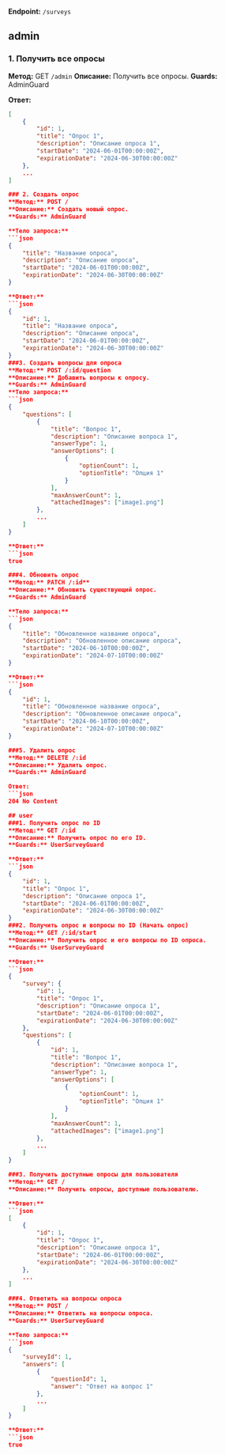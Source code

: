 **Endpoint:** `/surveys`

## admin

### 1. Получить все опросы

**Метод:** GET `/admin`
**Описание:** Получить все опросы.
**Guards:** AdminGuard

**Ответ:**

````json
[
    {
        "id": 1,
        "title": "Опрос 1",
        "description": "Описание опроса 1",
        "startDate": "2024-06-01T00:00:00Z",
        "expirationDate": "2024-06-30T00:00:00Z"
    },
    ...
]

### 2. Создать опрос
**Метод:** POST /
**Описание:** Создать новый опрос.
**Guards:** AdminGuard

**Тело запроса:**
```json
{
    "title": "Название опроса",
    "description": "Описание опроса",
    "startDate": "2024-06-01T00:00:00Z",
    "expirationDate": "2024-06-30T00:00:00Z"
}

**Ответ:**
```json
{
    "id": 1,
    "title": "Название опроса",
    "description": "Описание опроса",
    "startDate": "2024-06-01T00:00:00Z",
    "expirationDate": "2024-06-30T00:00:00Z"
}
###3. Создать вопросы для опроса
**Метод:** POST /:id/question
**Описание:** Добавить вопросы к опросу.
**Guards:** AdminGuard
**Тело запроса:**
```json
{
    "questions": [
        {
            "title": "Вопрос 1",
            "description": "Описание вопроса 1",
            "answerType": 1,
            "answerOptions": [
                {
                    "optionCount": 1,
                    "optionTitle": "Опция 1"
                }
            ],
            "maxAnswerCount": 1,
            "attachedImages": ["image1.png"]
        },
        ...
    ]
}

**Ответ:**
```json
true

###4. Обновить опрос
**Метод:** PATCH /:id**
**Описание:** Обновить существующий опрос.
**Guards:** AdminGuard

**Тело запроса:**
```json
{
    "title": "Обновленное название опроса",
    "description": "Обновленное описание опроса",
    "startDate": "2024-06-10T00:00:00Z",
    "expirationDate": "2024-07-10T00:00:00Z"
}

**Ответ:**
```json
{
    "id": 1,
    "title": "Обновленное название опроса",
    "description": "Обновленное описание опроса",
    "startDate": "2024-06-10T00:00:00Z",
    "expirationDate": "2024-07-10T00:00:00Z"
}

###5. Удалить опрос
**Метод:** DELETE /:id
**Описание:** Удалить опрос.
**Guards:** AdminGuard

Ответ:
```json
204 No Content

## user
###1. Получить опрос по ID
**Метод:** GET /:id
**Описание:** Получить опрос по его ID.
**Guards:** UserSurveyGuard

**Ответ:**
```json
{
    "id": 1,
    "title": "Опрос 1",
    "description": "Описание опроса 1",
    "startDate": "2024-06-01T00:00:00Z",
    "expirationDate": "2024-06-30T00:00:00Z"
}
###2. Получить опрос и вопросы по ID (Начать опрос)
**Метод:** GET /:id/start
**Описание:** Получить опрос и его вопросы по ID опроса.
**Guards:** UserSurveyGuard

**Ответ:**
```json
{
    "survey": {
        "id": 1,
        "title": "Опрос 1",
        "description": "Описание опроса 1",
        "startDate": "2024-06-01T00:00:00Z",
        "expirationDate": "2024-06-30T00:00:00Z"
    },
    "questions": [
        {
            "id": 1,
            "title": "Вопрос 1",
            "description": "Описание вопроса 1",
            "answerType": 1,
            "answerOptions": [
                {
                    "optionCount": 1,
                    "optionTitle": "Опция 1"
                }
            ],
            "maxAnswerCount": 1,
            "attachedImages": ["image1.png"]
        },
        ...
    ]
}

###3. Получить доступные опросы для пользователя
**Метод:** GET /
**Описание:** Получить опросы, доступные пользователю.

**Ответ:**
```json
[
    {
        "id": 1,
        "title": "Опрос 1",
        "description": "Описание опроса 1",
        "startDate": "2024-06-01T00:00:00Z",
        "expirationDate": "2024-06-30T00:00:00Z"
    },
    ...
]

###4. Ответить на вопросы опроса
**Метод:** POST /
**Описание:** Ответить на вопросы опроса.
**Guards:** UserSurveyGuard

**Тело запроса:**
```json
{
    "surveyId": 1,
    "answers": [
        {
            "questionId": 1,
            "answer": "Ответ на вопрос 1"
        },
        ...
    ]
}

**Ответ:**
```json
true
````
